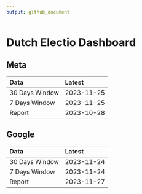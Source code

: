 ```yaml
---
output: github_document
---
```


# Dutch Electio Dashboard



## Meta


|Data           |Latest     |
|:--------------|:----------|
|30 Days Window |2023-11-25 |
|7 Days Window  |2023-11-25 |
|Report         |2023-10-28 |

## Google


|Data           |Latest     |
|:--------------|:----------|
|30 Days Window |2023-11-24 |
|7 Days Window  |2023-11-24 |
|Report         |2023-11-27 |
